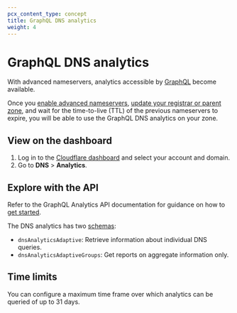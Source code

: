 ```yaml
---
pcx_content_type: concept
title: GraphQL DNS analytics
weight: 4
---
```


# GraphQL DNS analytics

With advanced nameservers, analytics accessible by [GraphQL](/analytics/graphql-api/) become available.

Once you [enable advanced nameservers](/dns/foundation-dns/setup/), [update your registrar or parent zone](/dns/nameservers/update-nameservers/), and wait for the time-to-live (TTL) of the previous nameservers to expire, you will be able to use the GraphQL DNS analytics on your zone.

## View on the dashboard

1. Log in to the [Cloudflare dashboard](https://dash.cloudflare.com/login) and select your account and domain.
2. Go to **DNS** > **Analytics**.

## Explore with the API

Refer to the GraphQL Analytics API documentation for guidance on how to [get started](/analytics/graphql-api/getting-started/).

The DNS analytics has two [schemas](/analytics/graphql-api/getting-started/querying-basics/):

- `dnsAnalyticsAdaptive`: Retrieve information about individual DNS queries.
- `dnsAnalyticsAdaptiveGroups`: Get reports on aggregate information only.

## Time limits

You can configure a maximum time frame over which analytics can be queried of up to 31 days.